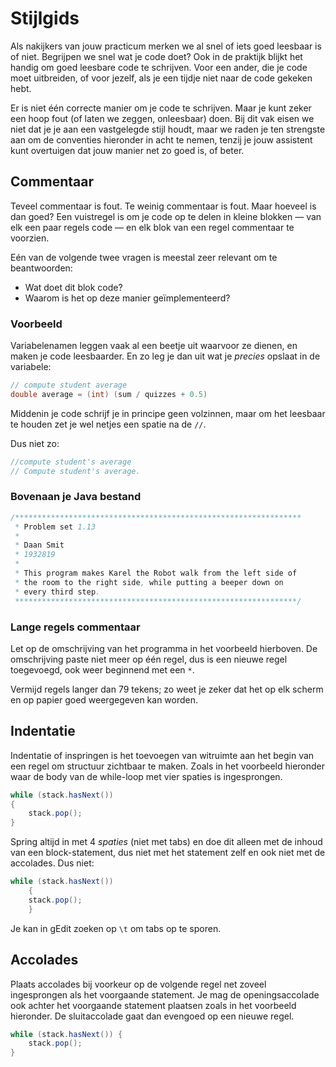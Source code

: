 # Stijlgids

Als nakijkers van jouw practicum merken we al snel of iets goed leesbaar is of niet. Begrijpen we snel wat je code doet? Ook in de praktijk blijkt het handig om goed leesbare code te schrijven. Voor een ander, die je code moet uitbreiden, of voor jezelf, als je een tijdje niet naar de code gekeken hebt.

Er is niet één correcte manier om je code te schrijven. Maar je kunt zeker een hoop fout (of laten we zeggen, onleesbaar) doen. Bij dit vak eisen we niet dat je je aan een vastgelegde stijl houdt, maar we raden je ten strengste aan om de conventies hieronder in acht te nemen, tenzij je jouw assistent kunt overtuigen dat jouw manier net zo goed is, of beter.

## Commentaar

Teveel commentaar is fout. Te weinig commentaar is fout. Maar hoeveel is dan goed? Een vuistregel is om je code op te delen in kleine blokken — van elk een paar regels code — en elk blok van een regel commentaar te voorzien.

Eén van de volgende twee vragen is meestal zeer relevant om te beantwoorden:

* Wat doet dit blok code?
* Waarom is het op deze manier geïmplementeerd?

### Voorbeeld

Variabelenamen leggen vaak al een beetje uit waarvoor ze dienen, en maken je code leesbaarder. En zo leg je dan uit wat je *precies* opslaat in de variabele:

~~~ java
// compute student average
double average = (int) (sum / quizzes + 0.5)
~~~

Middenin je code schrijf je in principe geen volzinnen, maar om het leesbaar te houden zet je wel netjes een spatie na de `//`.

Dus niet zo:

~~~ java
//compute student's average
// Compute student's average.
~~~

### Bovenaan je Java bestand

~~~ java
/****************************************************************
 * Problem set 1.13
 *
 * Daan Smit
 * 1932819
 *
 * This program makes Karel the Robot walk from the left side of
 * the room to the right side, while putting a beeper down on 
 * every third step.
 ***************************************************************/
~~~~

### Lange regels commentaar

Let op de omschrijving van het programma in het voorbeeld hierboven. De omschrijving paste niet meer op één regel, dus is een nieuwe regel toegevoegd, ook weer beginnend met een `*`.

Vermijd regels langer dan 79 tekens; zo weet je zeker dat het op elk scherm en op papier goed weergegeven kan worden.


## Indentatie

Indentatie of inspringen is het toevoegen van witruimte aan het begin van een regel om structuur zichtbaar te maken. Zoals in het voorbeeld hieronder waar de body van de while-loop met vier spaties is ingesprongen.

~~~ java
while (stack.hasNext())
{
    stack.pop();
}
~~~~    

Spring altijd in met 4 *spaties* (niet met tabs) en doe dit alleen met de inhoud van een block-statement, dus niet met het statement zelf en ook niet met de accolades. Dus niet:

~~~ java
while (stack.hasNext())
    {
    stack.pop();
    }
~~~

Je kan in gEdit zoeken op `\t` om tabs op te sporen.

## Accolades

Plaats accolades bij voorkeur op de volgende regel net zoveel ingesprongen als het voorgaande statement. Je mag de openingsaccolade ook achter het voorgaande statement plaatsen zoals in het voorbeeld hieronder. De sluitaccolade gaat dan evengoed op een nieuwe regel.

~~~ java
while (stack.hasNext()) {
    stack.pop();
}
~~~
